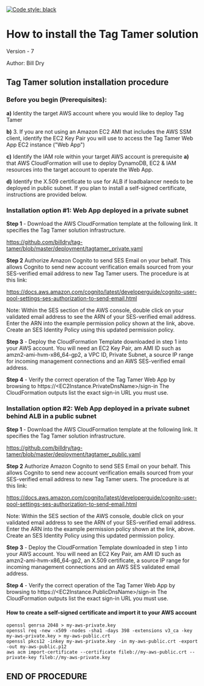 [![Code style: black](https://img.shields.io/badge/code%20style-black-000000.svg)](https://github.com/psf/black)

# How to install the Tag Tamer solution

Version - 7

Author: Bill Dry

## Tag Tamer solution installation procedure

### Before you begin (Prerequisites):

**a)** Identity the target AWS account where you would like to deploy Tag Tamer

**b)** 3. If you are not using an Amazon EC2 AMI that includes the AWS SSM client, identify the EC2 Key Pair you will use to access the Tag Tamer Web App EC2 instance ("Web App")

**c)** Identify the IAM role within your target AWS account is prerequisite **a)** that AWS CloudFormation will use to deploy DynamoDB, EC2 & IAM resources into the target account to operate the Web App.

**d)** Identify the X.509 certificate to use for ALB if loadbalancer needs to be deployed in public subnet. If you plan to install a self-signed certificate, instructions are provided below.

### Installation option #1: Web App deployed in a private subnet

**Step 1** - Download the AWS CloudFormation template at the following link. It specifies the Tag Tamer solution infrastructure.

https://github.com/billdry/tag-tamer/blob/master/deployment/tagtamer_private.yaml

**Step 2** Authorize Amazon Cognito to send SES Email on your behalf. This allows Cognito to send new account verification emails sourced from your SES-verified email address to new Tag Tamer users. The procedure is at this link:

https://docs.aws.amazon.com/cognito/latest/developerguide/cognito-user-pool-settings-ses-authorization-to-send-email.html

Note: Within the SES section of the AWS console, double click on your validated email address to see the ARN of your SES-verified email address. Enter the ARN into the example permission policy shown at the link, above. Create an SES Identity Policy using this updated permission policy.

**Step 3** - Deploy the CloudFormation Template downloaded in step 1 into your AWS account. You will need an EC2 Key Pair, am AMI ID such as amzn2-ami-hvm-x86_64-gp2, a VPC ID, Private Subnet, a source IP range for incoming management connections and an AWS SES-verified email address.

**Step 4** - Verify the correct operation of the Tag Tamer Web App by browsing to https://<EC2Instance.PrivateDnsName>/sign-in The CloudFormation outputs list the exact sign-in URL you must use.

### Installation option #2: Web App deployed in a private subnet behind ALB in a public subnet

**Step 1** - Download the AWS CloudFormation template at the following link. It specifies the Tag Tamer solution infrastructure.

https://github.com/billdry/tag-tamer/blob/master/deployment/tagtamer_public.yaml

**Step 2** Authorize Amazon Cognito to send SES Email on your behalf. This allows Cognito to send new account verification emails sourced from your SES-verified email address to new Tag Tamer users. The procedure is at this link:

https://docs.aws.amazon.com/cognito/latest/developerguide/cognito-user-pool-settings-ses-authorization-to-send-email.html

Note: Within the SES section of the AWS console, double click on your validated email address to see the ARN of your SES-verified email address. Enter the ARN into the example permission policy shown at the link, above. Create an SES Identity Policy using this updated permission policy.

**Step 3** - Deploy the CloudFormation Template downloaded in step 1 into your AWS account. You will need an EC2 Key Pair, am AMI ID such as amzn2-ami-hvm-x86_64-gp2, an X.509 certificate, a source IP range for incoming management connections and an AWS SES validated email address.

**Step 4** - Verify the correct operation of the Tag Tamer Web App by browsing to https://<EC2Instance.PublicDnsName>/sign-in The CloudFormation outputs list the exact sign-in URL you must use.

#### How to create a self-signed certificate and import it to your AWS account

```
openssl genrsa 2048 > my-aws-private.key
openssl req -new -x509 -nodes -sha1 -days 398 -extensions v3_ca -key my-aws-private.key > my-aws-public.crt
openssl pkcs12 -inkey my-aws-private.key -in my-aws-public.crt -export -out my-aws-public.p12
aws acm import-certificate --certificate fileb://my-aws-public.crt --private-key fileb://my-aws-private.key
```

## END OF PROCEDURE

